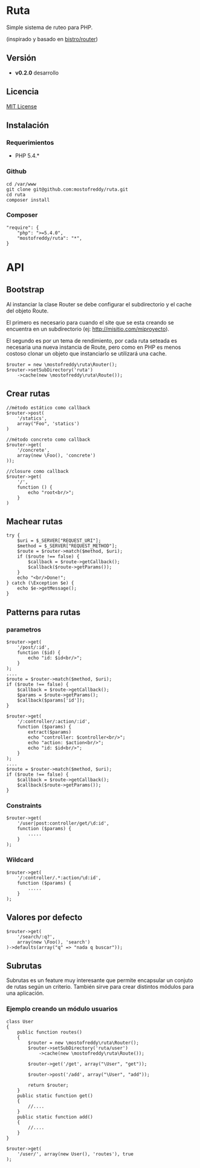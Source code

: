 Ruta
====

Simple sistema de ruteo para PHP.

(inspirado y basado en [bistro/router](https://github.com/bistro/router))

Versión
-------

- __v0.2.0__ desarrollo

Licencia
-------

[MIT License](http://www.opensource.org/licenses/mit-license.php)

Instalación
-----------

### Requerimientos

- PHP 5.4.*

### Github

    cd /var/www
    git clone git@github.com:mostofreddy/ruta.git
    cd ruta
    composer install

### Composer

    "require": {
        "php": ">=5.4.0",
        "mostofreddy/ruta": "*",
    }

API
===

Bootstrap
---------

Al instanciar la clase Router se debe configurar el subdirectorio y el cache del objeto Route.

El primero es necesario para cuando el site que se esta creando se encuentra en un subdirectorio (ej: http://misitio.com/miproyecto).

El segundo es por un tema de rendimiento, por cada ruta seteada es necesaria una nueva instancia de Route, pero como en PHP es menos costoso clonar un objeto que instanciarlo se utilizará una cache.

    $router = new \mostofreddy\ruta\Router();
    $router->setSubDirectory('ruta')
        ->cache(new \mostofreddy\ruta\Route());

Crear rutas
-----------

    //método estático como callback
    $router->post(
        '/statics',
        array("Foo", 'statics')
    )

    //método concreto como callback
    $router->get(
        '/concrete',
        array(new \Foo(), 'concrete')
    ));

    //closure como callback
    $router->get(
        '/',
        function () {
            echo "root<br/>";
        }
    )

Machear rutas
-------------

    try {
        $uri = $_SERVER["REQUEST_URI"];
        $method = $_SERVER["REQUEST_METHOD"];
        $route = $router->match($method, $uri);
        if ($route !== false) {
            $callback = $route->getCallback();
            $callback($route->getParams());
        }
        echo "<br/>Done!";
    } catch (\Exception $e) {
        echo $e->getMessage();
    }

Patterns para rutas
-------------------

### parametros

    $router->get(
        '/post/:id',
        function ($id) {
            echo "id: $id<br/>";
        }
    );
    ....
    $route = $router->match($method, $uri);
    if ($route !== false) {
        $callback = $route->getCallback();
        $params = $route->getParams();
        $callback($params['id']);
    }

    $router->get(
        '/:controller/:action/:id',
        function ($params) {
            extract($params)
            echo "controller: $controller<br/>";
            echo "action: $action<br/>";
            echo "id: $id<br/>";
        }
    );
    ....
    $route = $router->match($method, $uri);
    if ($route !== false) {
        $callback = $route->getCallback();
        $callback($route->getParams());
    }

### Constraints

    $router->get(
        '/user|post:controller/get/\d:id',
        function ($params) {
            .....
        }
    );

### Wildcard

    $router->get(
        '/:controller/.*:action/\d:id',
        function ($params) {
            .....
        }
    );


Valores por defecto
-------------------

    $router->get(
        '/search/:q?',
        array(new \Foo(), 'search')
    )->defaults(array("q" => "nada q buscar"));

Subrutas
--------

Subrutas es un feature muy interesante que permite encapsular un conjuto de rutas según un criterio. También sirve para crear distintos módulos para una aplicación.

### Ejemplo creando un módulo usuarios

    class User
    {
        public function routes()
        {
            $router = new \mostofreddy\ruta\Router();
            $router->setSubDirectory('ruta/user')
                ->cache(new \mostofreddy\ruta\Route());

            $router->get('/get', array("\User", "get"));

            $router->post('/add', array("\User", "add"));

            return $router;
        }
        public static function get()
        {
            //....
        }
        public static function add()
        {
            //....
        }
    }

    $router->get(
        '/user/', array(new User(), 'routes'), true
    );
